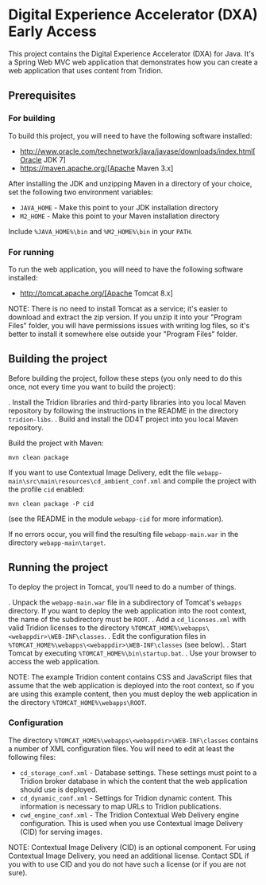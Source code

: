 Digital Experience Accelerator (DXA) Early Access
===========================================================

This project contains the Digital Experience Accelerator (DXA) for Java. It's a Spring Web MVC web application
that demonstrates how you can create a web application that uses content from Tridion.

## Prerequisites

### For building

To build this project, you will need to have the following software installed:

* http://www.oracle.com/technetwork/java/javase/downloads/index.html[Oracle JDK 7]
* https://maven.apache.org/[Apache Maven 3.x]

After installing the JDK and unzipping Maven in a directory of your choice, set the following two environment variables:

* `JAVA_HOME` - Make this point to your JDK installation directory
* `M2_HOME` - Make this point to your Maven installation directory

Include `%JAVA_HOME%\bin` and `%M2_HOME%\bin` in your `PATH`.

### For running

To run the web application, you will need to have the following software installed:

* http://tomcat.apache.org/[Apache Tomcat 8.x]

NOTE: There is no need to install Tomcat as a service; it's easier to download and extract the zip version. If you
unzip it into your "Program Files" folder, you will have permissions issues with writing log files, so it's better to
install it somewhere else outside your "Program Files" folder.

## Building the project

Before building the project, follow these steps (you only need to do this once, not every time you want to build the
project):

. Install the Tridion libraries and third-party libraries into you local Maven repository by following the instructions
    in the README in the directory `tridion-libs`.
. Build and install the DD4T project into you local Maven repository.

Build the project with Maven:

    mvn clean package

If you want to use Contextual Image Delivery, edit the file `webapp-main\src\main\resources\cd_ambient_conf.xml` and
compile the project with the profile `cid` enabled:

    mvn clean package -P cid

(see the README in the module `webapp-cid` for more information).

If no errors occur, you will find the resulting file `webapp-main.war` in the directory `webapp-main\target`.

## Running the project

To deploy the project in Tomcat, you'll need to do a number of things.

. Unpack the `webapp-main.war` file in a subdirectory of Tomcat's `webapps` directory. If you want to deploy the web
application into the root context, the name of the subdirectory must be `ROOT`. 
. Add a `cd_licenses.xml` with valid Tridion licenses to the directory `%TOMCAT_HOME%\webapps\<webappdir>\WEB-INF\classes`.
. Edit the configuration files in `%TOMCAT_HOME%\webapps\<webappdir>\WEB-INF\classes` (see below).
. Start Tomcat by executing `%TOMCAT_HOME%\bin\startup.bat`.
. Use your browser to access the web application.

NOTE: The example Tridion content contains CSS and JavaScript files that assume that the web application is deployed
into the root context, so if you are using this example content, then you must deploy the web application in the
directory `%TOMCAT_HOME%\webapps\ROOT`.

### Configuration

The directory `%TOMCAT_HOME%\webapps\<webappdir>\WEB-INF\classes` contains a number of XML configuration files. You
will need to edit at least the following files:

* `cd_storage_conf.xml` - Database settings. These settings must point to a Tridion broker database in which the content
that the web application should use is deployed.
* `cd_dynamic_conf.xml` - Settings for Tridion dynamic content. This information is necessary to map URLs to Tridion
publications.
* `cwd_engine_conf.xml` - The Tridion Contextual Web Delivery engine configuration. This is used when you use
Contextual Image Delivery (CID) for serving images.

NOTE: Contextual Image Delivery (CID) is an optional component. For using Contextual Image Delivery, you need an
additional license. Contact SDL if you with to use CID and you do not have such a license (or if you are not sure).